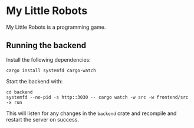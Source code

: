 # My Little Robots

My Little Robots is a programming game. 

## Running the backend

Install the following dependencies: 

```
cargo install systemfd cargo-watch
```

Start the backend with:

```
cd backend
systemfd --no-pid -s http::3030 -- cargo watch -w src -w frontend/src -x run
```

This will listen for any changes in the `backend` crate and recompile and 
restart the server on success.
